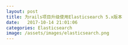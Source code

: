 ```yaml
---
layout: post
title: 为rails项目升级使用Elasticsearch 5.x版本
date:   2017-10-14 21:01:06
categories: Elasticsearch
image: /assets/images/elasticsearch.png
---
```

